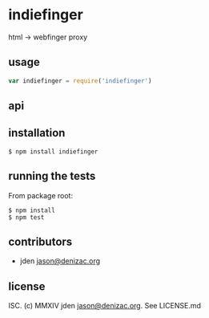 # indiefinger
html -> webfinger proxy

## usage
```js
var indiefinger = require('indiefinger')
```


## api


## installation

    $ npm install indiefinger


## running the tests

From package root:

    $ npm install
    $ npm test


## contributors

- jden <jason@denizac.org>


## license

ISC. (c) MMXIV jden <jason@denizac.org>. See LICENSE.md
